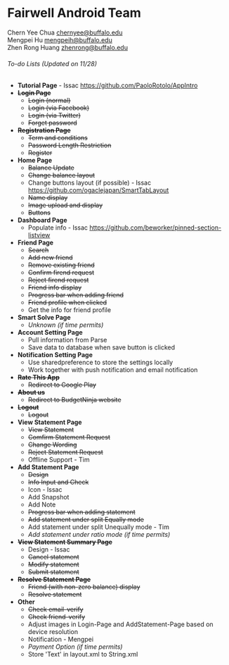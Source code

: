 # Fairwell Android Team

Chern Yee Chua <chernyee@buffalo.edu>
<br>Mengpei Hu <mengpeih@buffalo.edu>
<br>Zhen Rong Huang <zhenrong@buffalo.edu>
<return>
<return>

###### To-do Lists *(Updated on 11/28)*
* **Tutorial Page** - Issac https://github.com/PaoloRotolo/AppIntro
* ~~**Login Page**~~
  * ~~Login (normal)~~
  * ~~Login (via Facebook)~~
  * ~~Login (via Twitter)~~
  * ~~Forget password~~
* ~~**Registration Page**~~
  * ~~Term and conditions~~
  * ~~Password Length Restriction~~
  * ~~Register~~
* **Home Page**
  * ~~Balance Update~~
  * ~~Change balance layout~~
  * Change buttons layout (if possible) - Issac  https://github.com/ogaclejapan/SmartTabLayout
  * ~~Name display~~
  * ~~Image upload and display~~
  * ~~Buttons~~
* **Dashboard Page**
  * Populate info - Issac  https://github.com/beworker/pinned-section-listview
* **Friend Page**
  * ~~Search~~
  * ~~Add new friend~~
  * ~~Remove existing friend~~
  * ~~Confirm firend request~~
  * ~~Reject firend request~~
  * ~~Friend info display~~
  * ~~Progress bar when adding friend~~
  * ~~Friend profile when clicked~~
  * Get the info for friend profile
* **Smart Solve Page**
  * *Unknown (if time permits)*
* **Account Setting Page**
  * Pull information from Parse
  * Save data to database when save button is clicked
* **Notification Setting Page**
  * Use sharedpreference to store the settings locally
  * Work together with push notification and email notification
* ~~**Rate This App**~~
  * ~~Redirect to Google Play~~
* ~~**About us**~~
  * ~~Redirect to BudgetNinja website~~
* ~~**Logout**~~
  * ~~Logout~~
* **View Statement Page**
  * ~~View Statement~~
  * ~~Comfirm Statement Request~~
  * ~~Change Wording~~
  * ~~Reject Statement Request~~
  * Offline Support - Tim
* **Add Statement Page**
  * ~~Design~~
  * ~~Info Input and Check~~
  * Icon - Issac
  * Add Snapshot
  * Add Note
  * ~~Progress bar when adding statement~~
  * ~~Add statement under split Equally mode~~
  * Add statement under split Unequally mode - Tim
  * *Add statement under ratio mode (if time permits)*
* ~~**View Statement Summary Page**~~
  * Design - Issac
  * ~~Cancel statement~~
  * ~~Modify statement~~
  * ~~Submit statement~~
* ~~**Resolve Statement Page**~~
  * ~~Friend (with non-zero balance) display~~
  * ~~Resolve statement~~
* **Other**
  * ~~Check email-verify~~
  * ~~Check friend-verify~~
  * Adjust images in Login-Page and AddStatement-Page based on device resolution
  * Notification - Mengpei
  * *Payment Option (if time permits)*
  * Store 'Text' in layout.xml to String.xml
